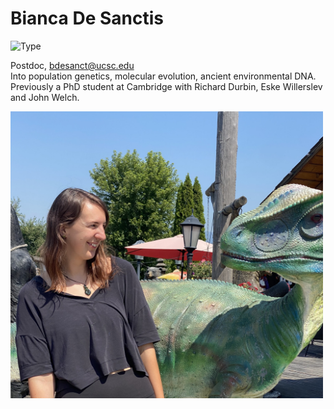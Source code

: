 # Bianca De Sanctis

![Type](https://img.shields.io/badge/FileType-.bed-0ab)

Postdoc, bdesanct@ucsc.edu  
Into population genetics, molecular evolution, ancient environmental DNA. Previously a PhD student at Cambridge with Richard Durbin, Eske Willerslev and John Welch. 

<img src='bianca.jpg' alt='bianca' width='500'/>
